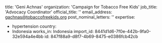 title: 'Geni Achnas'
organization: 'Campaign for Tobacco Free Kids'
job_title: 'Advocacy Coordinator'
official_title: ''
email_address: gachnas@tobaccofreekids.org
post_nominal_letters: ''
expertise:
  - hypertension
country:
  - Indonesia
works_in: Indonesia
import_id: 8441d1d6-7f0e-442b-9fa0-32e594a4e4bb
id: 847f88a9-d8f7-4b69-8475-e0386fcb42cb
